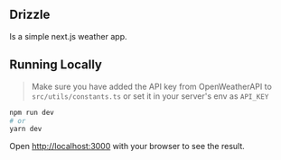 ## Drizzle
Is a simple next.js weather app.

## Running Locally

> Make sure you have added the API key from OpenWeatherAPI to `src/utils/constants.ts` or set it in your server's env as `API_KEY`

```bash
npm run dev
# or
yarn dev
```

Open [http://localhost:3000](http://localhost:3000) with your browser to see the result.

